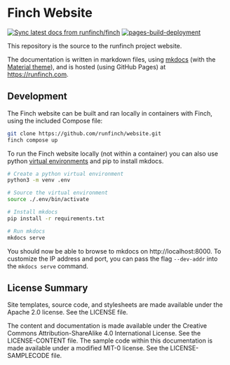# Finch Website

[![Sync latest docs from runfinch/finch](https://github.com/runfinch/finch-website/actions/workflows/pull_latest_docs.yml/badge.svg)](https://github.com/runfinch/finch-website/actions/workflows/pull_latest_docs.yml)
[![pages-build-deployment](https://github.com/runfinch/finch-website/actions/workflows/pages/pages-build-deployment/badge.svg)](https://github.com/runfinch/finch-website/actions/workflows/pages/pages-build-deployment)

This repository is the source to the runfinch project website.

The documentation is written in markdown files, using [mkdocs](https://www.mkdocs.org/)
(with the [Material theme](https://squidfunk.github.io/mkdocs-material/)), and is hosted (using GitHub Pages) at https://runfinch.com.

## Development

The Finch website can be built and ran locally in containers with Finch, using
the included Compose file:

```bash
git clone https://github.com/runfinch/website.git
finch compose up
```

To run the Finch website locally (not within a container) you can also use
python [virtual
environments](https://docs.python.org/3/library/venv.html#module-venv) and pip
to install mkdocs.

```bash
# Create a python virtual environment
python3 -m venv .env

# Source the virtual environment
source ./.env/bin/activate

# Install mkdocs
pip install -r requirements.txt

# Run mkdocs
mkdocs serve
```

You should now be able to browse to mkdocs on http://localhost:8000. To
customize the IP address and port, you can pass the flag `--dev-addr` into the
`mkdocs serve` command.

## License Summary

Site templates, source code, and stylesheets are made available under the Apache
2.0 license. See the LICENSE file.

The content and documentation is made available under the Creative Commons
Attribution-ShareAlike 4.0 International License. See the LICENSE-CONTENT file.
The sample code within this documentation is made available under a modified
MIT-0 license. See the LICENSE-SAMPLECODE file.
